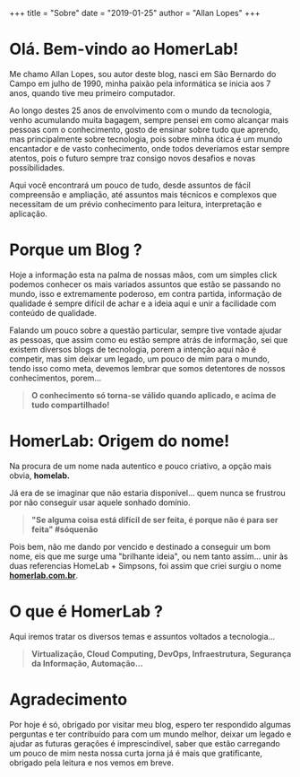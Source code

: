 +++
title = "Sobre"
date = "2019-01-25"
author = "Allan Lopes"
+++

# Olá. Bem-vindo ao HomerLab!

Me chamo Allan Lopes, sou autor deste blog, nasci em São Bernardo do Campo em julho de 1990, minha paixão pela informática se inicia aos 7 anos, quando tive meu primeiro computador.

Ao longo destes 25 anos de envolvimento com o mundo da tecnologia, venho acumulando muita bagagem, sempre pensei em como alcançar mais pessoas com o conhecimento, gosto de ensinar sobre tudo que aprendo, mas principalmente sobre tecnologia, pois sobre minha ótica é um mundo encantador e de vasto conhecimento, onde todos deveríamos estar sempre atentos, pois o futuro sempre traz consigo novos desafios e novas possibilidades.

Aqui você encontrará um pouco de tudo, desde assuntos de fácil compreensão e ampliação, até assuntos mais técnicos e complexos que necessitam de um prévio conhecimento para leitura, interpretação e aplicação.

# Porque um Blog ?

Hoje a informação esta na palma de nossas mãos, com um simples click podemos conhecer os mais variados assuntos que estão se passando no mundo, isso e extremamente poderoso, em contra partida, informação de qualidade é sempre difícil de achar e a ideia aqui e unir a facilidade com conteúdo de qualidade.

Falando um pouco sobre a questão particular, sempre tive vontade ajudar as pessoas, que assim como eu estão sempre atrás de informação, sei que existem diversos blogs de tecnologia, porem a intenção aqui não é competir, mas sim deixar um legado, um pouco de mim para o mundo, tendo isso como meta, devemos lembrar que somos detentores de nossos conhecimentos, porem...

> **O conhecimento só torna-se válido quando aplicado, e acima de tudo compartilhado!**

# HomerLab: Origem do nome!

Na procura de um nome nada autentico e pouco criativo, a opção mais obvia, **homelab.**

Já era de se imaginar que não estaria disponível... quem nunca se frustrou por não conseguir usar aquele sonhado domínio.

> **"Se alguma coisa está difícil de ser feita, é porque não é para ser feita" #sóquenão**

Pois bem, não me dando por vencido e destinado a conseguir um bom nome, eis que me surge uma "brilhante ideia", ou nem tanto assim... unir às duas referencias HomeLab + Simpsons, foi assim que criei surgiu o nome [**homerlab.com.br**](https://homerlab.com.br/).

# O que é HomerLab ?

Aqui iremos tratar os diversos temas e assuntos voltados a tecnologia...

> **Virtualização, Cloud Computing, DevOps, Infraestrutura, Segurança da Informação, Automação...**

# Agradecimento

Por hoje é só, obrigado por visitar meu blog, espero ter respondido algumas perguntas e ter contribuído para com um mundo melhor, deixar um legado e ajudar as futuras gerações é imprescindível, saber que estão carregando um pouco de mim nesta nossa curta jorna já é mais que gratificante, obrigado pela leitura e nos vemos em breve.
